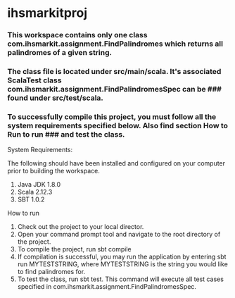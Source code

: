 # ihsmarkitproj

### This workspace contains only one class com.ihsmarkit.assignment.FindPalindromes which returns all palindromes of a given string.
### The class file is located under src/main/scala. It's associated ScalaTest class com.ihsmarkit.assignment.FindPalindromesSpec can be ### found under src/test/scala.
### To successfully compile this project, you must follow all the system requirements specified below. Also find section How to Run to run ### and test the class.

System Requirements:

The following should have been installed and configured on your computer prior to building the workspace.

1) Java JDK 1.8.0
2) Scala 2.12.3
3) SBT 1.0.2


How to run

1) Check out the project to your local director.
2) Open your command prompt tool and navigate to the root directory of the project.
3) To compile the project, run sbt compile
4) If compilation is successful, you may run the application by entering sbt run MYTESTSTRING, where MYTESTSTRING is the string you would like to find palindromes for.
5) To test the class, run sbt test. This command will execute all test cases specified in com.ihsmarkit.assignment.FindPalindromesSpec.
